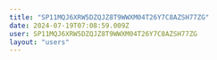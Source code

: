 ```yaml
---
title: "SP11MQJ6XRW5DZQJZ8T9WWXM04T26Y7C8AZSH77ZG"
date: 2024-07-19T07:08:59.009Z
user: SP11MQJ6XRW5DZQJZ8T9WWXM04T26Y7C8AZSH77ZG
layout: "users"
---
```

    